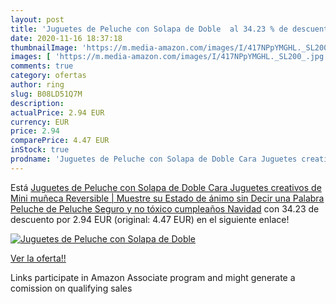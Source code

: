 ```yaml
---
layout: post
title: 'Juguetes de Peluche con Solapa de Doble  al 34.23 % de descuento'
date: 2020-11-16 18:37:18
thumbnailImage: 'https://m.media-amazon.com/images/I/417NPpYMGHL._SL200_.jpg'
images: [ 'https://m.media-amazon.com/images/I/417NPpYMGHL._SL200_.jpg' ]
comments: true
category: ofertas
author: ring
slug: B08LD51Q7M
description:
actualPrice: 2.94 EUR
currency: EUR
price: 2.94
comparePrice: 4.47 EUR
inStock: true
prodname: 'Juguetes de Peluche con Solapa de Doble Cara Juguetes creativos de Mini muñeca Reversible | Muestre su Estado de ánimo sin Decir una Palabra Peluche de Peluche Seguro y no tóxico cumpleaños Navidad'
---
```


Está [Juguetes de Peluche con Solapa de Doble Cara Juguetes creativos de Mini muñeca Reversible | Muestre su Estado de ánimo sin Decir una Palabra Peluche de Peluche Seguro y no tóxico cumpleaños Navidad](https://www.amazon.es/dp/B08LD51Q7M/?tag=tolees-21) con 34.23 de descuento por 2.94 EUR (original: 4.47 EUR) en el siguiente enlace!

[![Juguetes de Peluche con Solapa de Doble ](https://m.media-amazon.com/images/I/417NPpYMGHL._SL200_.jpg)](https://www.amazon.es/dp/B08LD51Q7M/?tag=tolees-21)

[Ver la oferta!!](https://www.amazon.es/dp/B08LD51Q7M/?tag=tolees-21)

Links participate in Amazon Associate program and might generate a comission on qualifying sales


